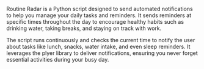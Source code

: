 Routine Radar is a Python script designed to send automated notifications to help you manage your daily tasks and reminders. It sends reminders at specific times throughout the day to encourage healthy habits such as drinking water, taking breaks, and staying on track with work.

The script runs continuously and checks the current time to notify the user about tasks like lunch, snacks, water intake, and even sleep reminders. It leverages the plyer library to deliver notifications, ensuring you never forget essential activities during your busy day.
